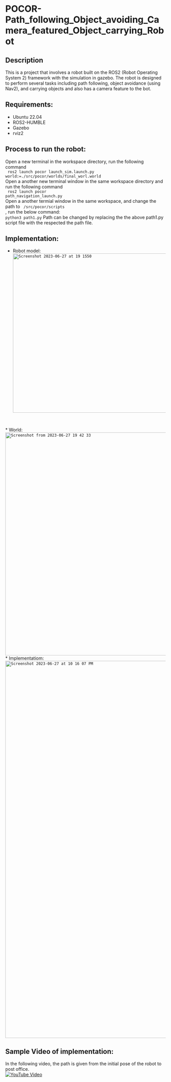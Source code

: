 # POCOR-Path_following_Object_avoiding_Camera_featured_Object_carrying_Robot

## Description
This is a project that involves a robot built on the ROS2 (Robot Operating System 2) framework with the simulation in gazebo. The robot is designed to perform several tasks including path following, object avoidance (using Nav2), and carrying objects and also has a camera feature to the bot.

## Requirements:
* Ubuntu 22.04
* ROS2-HUMBLE
* Gazebo
* rviz2

## Process to run the robot:
Open a new terminal in the workspace directory, run the following command <br>
<code> ros2 launch pocor launch_sim.launch.py world:=./src/pocor/worlds/final_worl.world</code> <br>
Open a another new terminal window in the same workspace directory and run the following command <br>
<code> ros2 launch pocor path_navigation_launch.py</code> <br>
Open a another termial window in the same workspace, and change the path to <code> /src/pocor/scripts </code>, run the below command:<br>
<code>python3 path1.py</code>
Path can be changed by replacing the the above path1.py script file with the respected the path file. 


 
## Implementation:
* Robot model:<br>
<code><img width = "500" height = "500" alt = "Screenshot 2023-06-27 at 19 1550" src="https://github.com/VenkataSivaManojAddala/POCOR-Path_following_Object_avoiding_Camera_featured_Object_carrying_-Robot/assets/119154773/c03b558e-14b0-4216-8ac4-e31130e7714a">
</code>
* World:<br>
  <code><img width  = "700" height  = "700" alt = "Screenshot from 2023-06-27 19 42 33" src = "https://github.com/VenkataSivaManojAddala/POCOR-Path_following_Object_avoiding_Camera_featured_Object_carrying_-Robot/assets/119154773/c245e5d8-3239-4e37-b4eb-b0fe03f35cd1">
</code>
* Implementatiom:<br>
  <code><img width="1184" alt="Screenshot 2023-06-27 at 10 16 07 PM" src="https://github.com/VenkataSivaManojAddala/POCOR-Path_following_Object_avoiding_Camera_featured_Object_carrying_-Robot/assets/119154773/83bdada8-d3ce-468f-a091-b0d397d6b8a1">
</code>

## Sample Video of implementation:
In the following video, the path is given from the initial pose of the robot to post office.<br>
[![YouTube Video](http://img.youtube.com/vi/iezKQ-P2hC4/0.jpg)](https://youtu.be/iezKQ-P2hC4)


